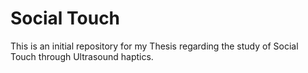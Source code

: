 # Social Touch

This is an initial repository for my Thesis regarding the study of Social Touch through Ultrasound haptics.